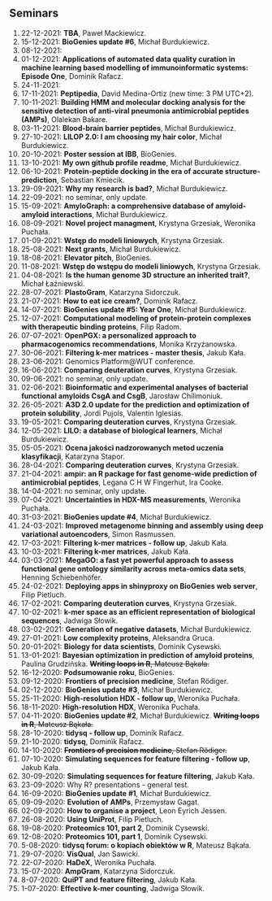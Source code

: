 ## Seminars

1. 22-12-2021: **TBA**, Paweł Mackiewicz.
1. 15-12-2021: **BioGenies update #6**, Michał Burdukiewicz.
1. 08-12-2021:
1. 01-12-2021: **Applications of automated data quality curation in machine learning based modelling of immunoinformatic systems: Episode One**, Dominik Rafacz.
1. 24-11-2021: 
1. 17-11-2021: **Peptipedia**, David Medina-Ortiz (new time: 3 PM UTC+2).
1. 10-11-2021: **Building HMM and molecular docking analysis for the sensitive detection of anti-viral pneumonia antimicrobial peptides (AMPs)**, 
Olalekan Bakare.
1. 03-11-2021: **Blood-brain barrier peptides**, Michał Burdukiewicz.
1. 27-10-2021: **LILOP 2.0: I am choosing my hair color**, Michał Burdukiewicz.
1. 20-10-2021: **Poster session at IBB**, BioGenies.
1. 13-10-2021: **My own github profile readme**, Michał Burdukiewicz.
1. 06-10-2021: **Protein-peptide docking in the era of accurate structure-prediction**, Sebastian Kmiecik.
1. 29-09-2021: **Why my research is bad?**, Michał Burdukiewicz. 
1. 22-09-2021: no seminar, only update.
1. 15-09-2021: **AmyloGraph: a comprehensive database of amyloid-amyloid interactions**, Michał Burdukiewicz. 
1. 08-09-2021: **Novel project managment**, Krystyna Grzesiak, Weronika Puchała.
1. 01-09-2021: **Wstęp do modeli liniowych**, Krystyna Grzesiak. 
1. 25-08-2021: **Next grants**, Michał Burdukiewicz. 
1. 18-08-2021: **Elevator pitch**, BioGenies. 
1. 11-08-2021: **Wstęp do wstępu do modeli liniowych**, Krystyna Grzesiak. 
1. 04-08-2021: **Is the human genome 3D structure an inherited trait?**, Michał Łaźniewski. 
1. 28-07-2021: **PlastoGram**, Katarzyna Sidorczuk.
1. 21-07-2021: **How to eat ice cream?**, Dominik Rafacz.
1. 14-07-2021: **BioGenies update #5: Year One**, Michał Burdukiewicz.
1. 12-07-2021: **Computational modeling of protein-protein complexes with therapeutic binding proteins**, Filip Radom.
1. 07-07-2021: **OpenPGX: a personalized approach to pharmacogenomics recommendations**, Monika Krzyżanowska.
1. 30-06-2021: **Filtering k-mer matrices - master thesis**, Jakub Kała.
1. 23-06-2021: Genomics Platform@WUT conference.
1. 16-06-2021: **Comparing deuteration curves**, Krystyna Grzesiak.
1. 09-06-2021: no seminar, only update.
1. 02-06-2021: **Bioinformatic and experimental analyses of bacterial functional amyloids CsgA and CsgB**, Jarosław Chilimoniuk.
1. 26-05-2021: **A3D 2.0 update for the prediction and optimization of protein solubility**, Jordi Pujols, Valentín Iglesias.
1. 19-05-2021: **Comparing deuteration curves**, Krystyna Grzesiak.
1. 12-05-2021: **LILO: a database of biological learners**, Michał Burdukiewicz.
1. 05-05-2021: **Ocena jakości nadzorowanych metod uczenia klasyfikacji**, Katarzyna Stapor.
1. 28-04-2021: **Comparing deuteration curves**, Krystyna Grzesiak.
1. 21-04-2021: **ampir: an R package for fast genome-wide prediction of antimicrobial peptides**, Legana C H W Fingerhut, Ira Cooke.
1. 14-04-2021: no seminar, only update.
1. 07-04-2021: **Uncertainties in HDX-MS measurements**, Weronika Puchała.
1. 31-03-2021: **BioGenies update #4**, Michał Burdukiewicz.
1. 24-03-2021: **Improved metagenome binning and assembly using deep variational autoencoders**, Simon Rasmussen.
1. 17-03-2021: **Filtering k-mer matrices - follow up**, Jakub Kała.
1. 10-03-2021: **Filtering k-mer matrices**, Jakub Kała.
1. 03-03-2021: **MegaGO: a fast yet powerful approach to assess functional gene ontology similarity across meta-omics data sets**, Henning Schiebenhöfer.
1. 24-02-2021: **Deploying apps in shinyproxy on BioGenies web server**, Filip Pietluch.
1. 17-02-2021: **Comparing deuteration curves**, Krystyna Grzesiak.
1. 10-02-2021: **k-mer space as an efficient representation  of biological sequences**, Jadwiga Słowik.
1. 03-02-2021: **Generation of negative datasets**, Michał Burdukiewicz.
1. 27-01-2021: **Low complexity proteins**, Aleksandra Gruca.
1. 20-01-2021: **Biology for data scientists**, Dominik Cysewski.
1. 13-01-2021: **Bayesian optimization in prediction of amyloid proteins**, Paulina Grudzińska. ~~**Writing loops in R**, Mateusz Bąkała.~~
1. 16-12-2020: **Podsumowanie roku**, BioGenies.
1. 09-12-2020: **Frontiers of precision medicine**, Stefan Rödiger.
1. 02-12-2020: **BioGenies update #3**, Michał Burdukiewicz.
1. 25-11-2020: **High-resolution HDX - follow up**, Weronika Puchała.
1. 18-11-2020: **High-resolution HDX**, Weronika Puchała.
1. 04-11-2020: **BioGenies update #2**, Michał Burdukiewicz. ~~**Writing loops in R**, Mateusz Bąkała.~~ 
1. 28-10-2020: **tidysq - follow up**, Dominik Rafacz.
1. 21-10-2020: **tidysq**, Dominik Rafacz.
1. 14-10-2020: ~~**Frontiers of precision medicine**, Stefan Rödiger.~~
1. 07-10-2020: **Simulating sequences for feature filtering - follow up**, Jakub Kała.
1. 30-09-2020: **Simulating sequences for feature filtering**, Jakub Kała.
1. 23-09-2020: Why R? presentations - general test.
1. 16-09-2020: **BioGenies update #1**, Michał Burdukiewicz.
1. 09-09-2020: **Evolution of AMPs**, Przemysław Gagat.
1. 02-09-2020: **How to organise a project**, Leon Eyrich Jessen.
1. 26-08-2020: **Using UniProt**, Filip Pietluch.
1. 19-08-2020: **Proteomics 101, part 2**, Dominik Cysewski.
1. 12-08-2020: **Proteomics 101, part 1**, Dominik Cysewski.
1. 5-08-2020: **tidysq forum: o kopiach obiektów w R**, Mateusz Bąkała.
1. 29-07-2020: **VisQual**, Jan Sawicki.
1. 22-07-2020: **HaDeX**, Weronika Puchała.
1. 15-07-2020: **AmpGram**, Katarzyna Sidorczuk.
1. 8-07-2020: **QuiPT and feature filtering**, Jakub Kała.
1. 1-07-2020: **Effective k-mer counting**, Jadwiga Słowik.
